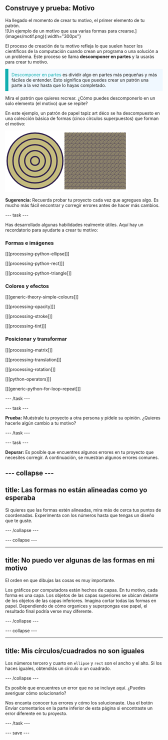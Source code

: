 ## Construye y prueba: Motivo

<div style="display: flex; flex-wrap: wrap">
<div style="flex-basis: 200px; flex-grow: 1; margin-right: 15px;">
Ha llegado el momento de crear tu motivo, el primer elemento de tu patrón.
</div>
<div>
![Un ejemplo de un motivo que usa varias formas para crearse.](images/motif.png){:width="300px"}
</div>
</div>

El proceso de creación de tu motivo refleja lo que suelen hacer los científicos de la computación cuando crean un programa o una solución a un problema. Este proceso se llama **descomponer en partes** y la usarás para crear tu motivo.

<p style="border-left: solid; border-width:10px; border-color: #0faeb0; background-color: aliceblue; padding: 10px;"><span style="color: #0faeb0">Descomponer en partes</span> es dividir algo en partes más pequeñas y más fáciles de entender. Esto significa que puedes crear un patrón una parte a la vez hasta que lo hayas completado.</p>

Mira el patrón que quieres recrear. ¿Cómo puedes descomponerlo en un solo elemento (el motivo) que se repite?

En este ejemplo, un patrón de papel tapiz art déco se ha descompuesto en una colección básica de formas (cinco círculos superpuestos) que forman el motivo:

![Un solo motivo de cinco círculos junto a una imagen del patrón completo art déco con muchas copias del motivo.](images/motif-pattern.png)

**Sugerencia:** Recuerda probar tu proyecto cada vez que agregues algo. Es mucho más fácil encontrar y corregir errores antes de hacer más cambios.

--- task ---

Has desarrollado algunas habilidades realmente útiles. Aquí hay un recordatorio para ayudarte a crear tu motivo:

### Formas e imágenes

[[[processing-python-ellipse]]]

[[[processing-python-rect]]]

[[[processing-python-triangle]]]

### Colores y efectos

[[[generic-theory-simple-colours]]]

[[[processing-opacity]]]

[[[processing-stroke]]]

[[[processing-tint]]]

### Posicionar y transformar

[[[processing-matrix]]]

[[[processing-translation]]]

[[[processing-rotation]]]

[[[python-operators]]]

[[[generic-python-for-loop-repeat]]]

--- /task ---

--- task ---

**Prueba:** Muéstrale tu proyecto a otra persona y pídele su opinión. ¿Quieres hacerle algún cambio a tu motivo?

--- /task ---

--- task ---

**Depurar:** Es posible que encuentres algunos errores en tu proyecto que necesites corregir. A continuación, se muestran algunos errores comunes.

--- collapse ---
---
title: Las formas no están alineadas como yo esperaba
---

Si quieres que las formas estén alineadas, mira más de cerca tus puntos de coordenadas. Experimenta con los números hasta que tengas un diseño que te guste.

--- /collapse ---

--- collapse ---

---
title: No puedo ver algunas de las formas en mi motivo
---

El orden en que dibujas las cosas es muy importante.

Los gráficos por computadora están hechos de capas. En tu motivo, cada forma es una capa. Los objetos de las capas superiores se ubican delante de los objetos de las capas inferiores. Imagina cortar todas las formas en papel. Dependiendo de cómo organices y superpongas ese papel, el resultado final podría verse muy diferente.

--- /collapse ---

--- collapse ---

---
title: Mis círculos/cuadrados no son iguales
---

Los números tercero y cuarto en `ellipse` y `rect` son el ancho y el alto. Si los haces iguales, obtendrás un círculo o un cuadrado.

--- /collapse ---

Es posible que encuentres un error que no se incluye aquí. ¿Puedes averiguar cómo solucionarlo?

Nos encanta conocer tus errores y cómo los solucionaste. Usa el botón Enviar comentarios en la parte inferior de esta página si encontraste un error diferente en tu proyecto.

--- /task ---

--- save ---
